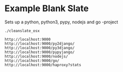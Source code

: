 
Example Blank Slate
===================

Sets up a python, python3, pypy, nodejs and go -project

```
./cleanslate_osx
```

```
http://localhost:9000
http://localhost:9000/py2django/
http://localhost:9000/py3django/
http://localhost:9000/pypyjango/
http://localhost:9000/nodejs/
http://localhost:9000/go/
http://localhost:9000/haproxy?stats
```
